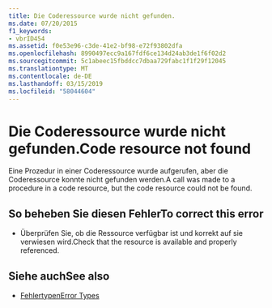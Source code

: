```yaml
---
title: Die Coderessource wurde nicht gefunden.
ms.date: 07/20/2015
f1_keywords:
- vbrID454
ms.assetid: f0e53e96-c3de-41e2-bf98-e72f93802dfa
ms.openlocfilehash: 8990497ecc9a167fdf6ce134d24ab3de1f6f02d2
ms.sourcegitcommit: 5c1abeec15fbddcc7dbaa729fabc1f1f29f12045
ms.translationtype: MT
ms.contentlocale: de-DE
ms.lasthandoff: 03/15/2019
ms.locfileid: "58044604"
---
```

# <a name="code-resource-not-found"></a><span data-ttu-id="af158-102">Die Coderessource wurde nicht gefunden.</span><span class="sxs-lookup"><span data-stu-id="af158-102">Code resource not found</span></span>
<span data-ttu-id="af158-103">Eine Prozedur in einer Coderessource wurde aufgerufen, aber die Coderessource konnte nicht gefunden werden.</span><span class="sxs-lookup"><span data-stu-id="af158-103">A call was made to a procedure in a code resource, but the code resource could not be found.</span></span>  
  
## <a name="to-correct-this-error"></a><span data-ttu-id="af158-104">So beheben Sie diesen Fehler</span><span class="sxs-lookup"><span data-stu-id="af158-104">To correct this error</span></span>  
  
-   <span data-ttu-id="af158-105">Überprüfen Sie, ob die Ressource verfügbar ist und korrekt auf sie verwiesen wird.</span><span class="sxs-lookup"><span data-stu-id="af158-105">Check that the resource is available and properly referenced.</span></span>  
  
## <a name="see-also"></a><span data-ttu-id="af158-106">Siehe auch</span><span class="sxs-lookup"><span data-stu-id="af158-106">See also</span></span>

- [<span data-ttu-id="af158-107">Fehlertypen</span><span class="sxs-lookup"><span data-stu-id="af158-107">Error Types</span></span>](../../visual-basic/programming-guide/language-features/error-types.md)
